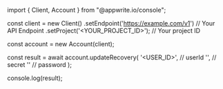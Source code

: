import { Client, Account } from "@appwrite.io/console";

const client = new Client()
    .setEndpoint('https://example.com/v1') // Your API Endpoint
    .setProject('<YOUR_PROJECT_ID>'); // Your project ID

const account = new Account(client);

const result = await account.updateRecovery(
    '<USER_ID>', // userId
    '<SECRET>', // secret
    '' // password
);

console.log(result);
